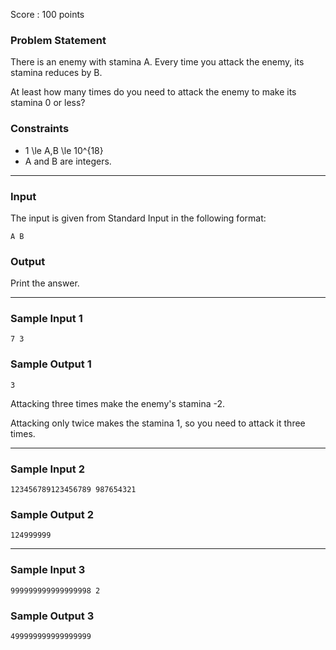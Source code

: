 Score : 100 points

### Problem Statement

There is an enemy with stamina A. Every time you attack the enemy, its stamina reduces by B.

At least how many times do you need to attack the enemy to make its stamina 0 or less?

### Constraints

* 1 \le A,B \le 10^{18}
* A and B are integers.

---

### Input

The input is given from Standard Input in the following format:

```
A B
```

### Output

Print the answer.

---

### Sample Input 1

```
7 3
```

### Sample Output 1

```
3
```

Attacking three times make the enemy's stamina -2.

Attacking only twice makes the stamina 1, so you need to attack it three times.

---

### Sample Input 2

```
123456789123456789 987654321
```

### Sample Output 2

```
124999999
```

---

### Sample Input 3

```
999999999999999998 2
```

### Sample Output 3

```
499999999999999999
```